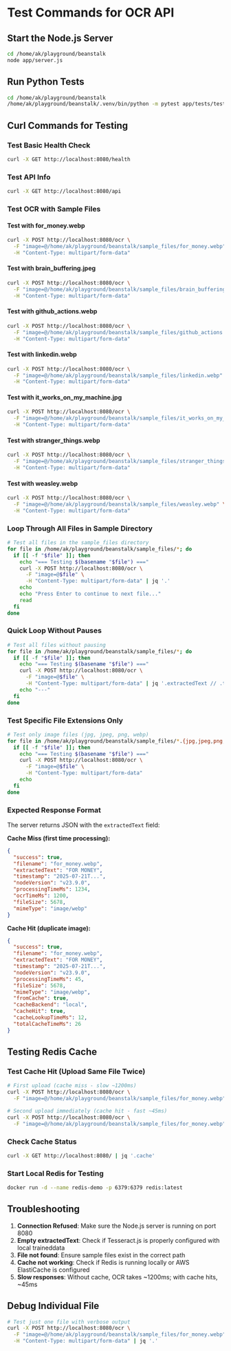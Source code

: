 # Test Commands for OCR API

## Start the Node.js Server
```bash
cd /home/ak/playground/beanstalk
node app/server.js
```

## Run Python Tests
```bash
cd /home/ak/playground/beanstalk
/home/ak/playground/beanstalk/.venv/bin/python -m pytest app/tests/test_api.py -v -s
```

## Curl Commands for Testing

### Test Basic Health Check
```bash
curl -X GET http://localhost:8080/health
```

### Test API Info
```bash
curl -X GET http://localhost:8080/api
```

### Test OCR with Sample Files

#### Test with for_money.webp
```bash
curl -X POST http://localhost:8080/ocr \
  -F "image=@/home/ak/playground/beanstalk/sample_files/for_money.webp" \
  -H "Content-Type: multipart/form-data"
```

#### Test with brain_buffering.jpeg
```bash
curl -X POST http://localhost:8080/ocr \
  -F "image=@/home/ak/playground/beanstalk/sample_files/brain_buffering.jpeg" \
  -H "Content-Type: multipart/form-data"
```

#### Test with github_actions.webp
```bash
curl -X POST http://localhost:8080/ocr \
  -F "image=@/home/ak/playground/beanstalk/sample_files/github_actions.webp" \
  -H "Content-Type: multipart/form-data"
```

#### Test with linkedin.webp
```bash
curl -X POST http://localhost:8080/ocr \
  -F "image=@/home/ak/playground/beanstalk/sample_files/linkedin.webp" \
  -H "Content-Type: multipart/form-data"
```

#### Test with it_works_on_my_machine.jpg
```bash
curl -X POST http://localhost:8080/ocr \
  -F "image=@/home/ak/playground/beanstalk/sample_files/it_works_on_my_machine.jpg" \
  -H "Content-Type: multipart/form-data"
```

#### Test with stranger_things.webp
```bash
curl -X POST http://localhost:8080/ocr \
  -F "image=@/home/ak/playground/beanstalk/sample_files/stranger_things.webp" \
  -H "Content-Type: multipart/form-data"
```

#### Test with weasley.webp
```bash
curl -X POST http://localhost:8080/ocr \
  -F "image=@/home/ak/playground/beanstalk/sample_files/weasley.webp" \
  -H "Content-Type: multipart/form-data"
```

### Loop Through All Files in Sample Directory
```bash
# Test all files in the sample_files directory
for file in /home/ak/playground/beanstalk/sample_files/*; do
  if [[ -f "$file" ]]; then
    echo "=== Testing $(basename "$file") ==="
    curl -X POST http://localhost:8080/ocr \
      -F "image=@$file" \
      -H "Content-Type: multipart/form-data" | jq '.'
    echo
    echo "Press Enter to continue to next file..."
    read
  fi
done
```

### Quick Loop Without Pauses
```bash
# Test all files without pausing
for file in /home/ak/playground/beanstalk/sample_files/*; do
  if [[ -f "$file" ]]; then
    echo "=== Testing $(basename "$file") ==="
    curl -X POST http://localhost:8080/ocr \
      -F "image=@$file" \
      -H "Content-Type: multipart/form-data" | jq '.extractedText // .text // "NO_TEXT_FOUND"'
    echo "---"
  fi
done
```

### Test Specific File Extensions Only
```bash
# Test only image files (jpg, jpeg, png, webp)
for file in /home/ak/playground/beanstalk/sample_files/*.{jpg,jpeg,png,webp}; do
  if [[ -f "$file" ]]; then
    echo "=== Testing $(basename "$file") ==="
    curl -X POST http://localhost:8080/ocr \
      -F "image=@$file" \
      -H "Content-Type: multipart/form-data"
    echo
  fi
done
```

### Expected Response Format

The server returns JSON with the `extractedText` field:

**Cache Miss (first time processing):**
```json
{
  "success": true,
  "filename": "for_money.webp",
  "extractedText": "FOR MONEY",
  "timestamp": "2025-07-21T...",
  "nodeVersion": "v23.9.0",
  "processingTimeMs": 1234,
  "ocrTimeMs": 1200,
  "fileSize": 5678,
  "mimeType": "image/webp"
}
```

**Cache Hit (duplicate image):**
```json
{
  "success": true,
  "filename": "for_money.webp",
  "extractedText": "FOR MONEY",
  "timestamp": "2025-07-21T...",
  "nodeVersion": "v23.9.0",
  "processingTimeMs": 45,
  "fileSize": 5678,
  "mimeType": "image/webp",
  "fromCache": true,
  "cacheBackend": "local",
  "cacheHit": true,
  "cacheLookupTimeMs": 12,
  "totalCacheTimeMs": 26
}
```

## Testing Redis Cache

### Test Cache Hit (Upload Same File Twice)
```bash
# First upload (cache miss - slow ~1200ms)
curl -X POST http://localhost:8080/ocr \
  -F "image=@/home/ak/playground/beanstalk/sample_files/for_money.webp"

# Second upload immediately (cache hit - fast ~45ms) 
curl -X POST http://localhost:8080/ocr \
  -F "image=@/home/ak/playground/beanstalk/sample_files/for_money.webp"
```

### Check Cache Status
```bash
curl -X GET http://localhost:8080/ | jq '.cache'
```

### Start Local Redis for Testing
```bash
docker run -d --name redis-demo -p 6379:6379 redis:latest
```

## Troubleshooting

1. **Connection Refused**: Make sure the Node.js server is running on port 8080
2. **Empty extractedText**: Check if Tesseract.js is properly configured with local traineddata
3. **File not found**: Ensure sample files exist in the correct path
4. **Cache not working**: Check if Redis is running locally or AWS ElastiCache is configured
5. **Slow responses**: Without cache, OCR takes ~1200ms; with cache hits, ~45ms

## Debug Individual File
```bash
# Test just one file with verbose output
curl -X POST http://localhost:8080/ocr \
  -F "image=@/home/ak/playground/beanstalk/sample_files/for_money.webp" \
  -H "Content-Type: multipart/form-data" | jq '.'
```
